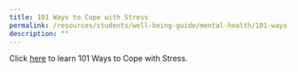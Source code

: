 ```yaml
---
title: 101 Ways to Cope with Stress
permalink: /resources/students/well-being-guide/mental-health/101-ways-to-cope-with-stress/
description: ""
---
```

Click [here](/files/Counselling/101%20ways%20to%20Cope%20with%20Stress-R3.pdf) to learn 101 Ways to Cope with Stress.